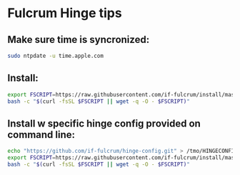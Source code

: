 # Fulcrum Hinge tips

## Make sure time is syncronized:
```bash
sudo ntpdate -u time.apple.com
```

## Install:
```bash
export FSCRIPT=https://raw.githubusercontent.com/if-fulcrum/install/master/unix.sh &&
bash -c "$(curl -fsSL $FSCRIPT || wget -q -O - $FSCRIPT)"
```

## Install w specific hinge config provided on command line:
```bash
echo "https://github.com/if-fulcrum/hinge-config.git" > /tmo/HINGECONFIGREPO &&
export FSCRIPT=https://raw.githubusercontent.com/if-fulcrum/install/master/unix.sh &&
bash -c "$(curl -fsSL $FSCRIPT || wget -q -O - $FSCRIPT)"
```
